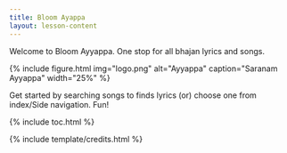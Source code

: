 ```yaml
---
title: Bloom Ayappa
layout: lesson-content
---
```


Welcome to Bloom Ayyappa. One stop for all bhajan lyrics and songs.

{% include figure.html img="logo.png" alt="Ayyappa" caption="Saranam Ayyappa" width="25%" %}

Get started by searching songs to finds lyrics (or) choose one from index/Side navigation.
Fun!

{% include toc.html %}

{% include template/credits.html %}
